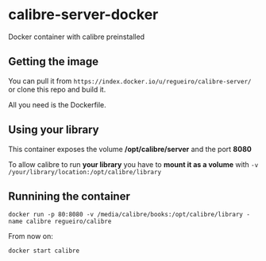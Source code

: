 calibre-server-docker
=====================

Docker container with calibre preinstalled

Getting the image
-----------------
You can pull it from ``https://index.docker.io/u/regueiro/calibre-server/`` or clone this repo and build it.

All you need is the Dockerfile.


Using your library
------------------

This container exposes the volume **/opt/calibre/server** and the port **8080**


To allow calibre to run **your library** you have to **mount it as a volume** with ``-v /your/library/location:/opt/calibre/library``


Runnining the container
------------------------

    docker run -p 80:8080 -v /media/calibre/books:/opt/calibre/library -name calibre regueiro/calibre

From now on:

    docker start calibre
